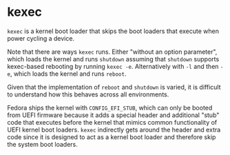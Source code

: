 # kexec

`kexec` is a kernel boot loader that skips the boot loaders that execute when
power cycling a device.

Note that there are ways `kexec` runs. Either "without an option parameter",
which loads the kernel and runs `shutdown` assuming that `shutdown` supports
kexec-based rebooting by running `kexec -e`. Alternatively with `-l` and then
`-e`, which loads the kernel and runs `reboot`.

Given that the implementation of `reboot` and `shutdown` is varied, it is
difficult to understand how this behaves across all environments.

Fedora ships the kernel with `CONFIG_EFI_STUB`, which can only be booted from
UEFI firmware because it adds a special header and additional "stub" code that
executes before the kernel that mimics common functionality of UEFI kernel boot
loaders. `kexec` indirectly gets around the header and extra code since it is
designed to act as a kernel boot loader and therefore skip the system boot
loaders.
